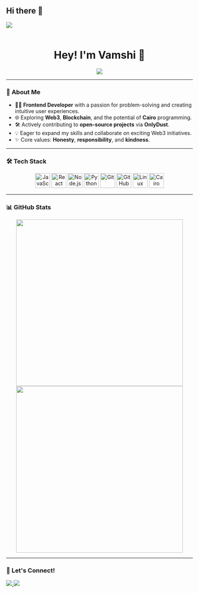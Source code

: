 ## Hi there 👋

<img src="https://user-images.githubusercontent.com/73097560/115834477-dbab4500-a447-11eb-908a-139a6edaec5c.gif"><br><br>

<h1 align="center"><b>Hey! I'm Vamshi 👋</b></h1>

<p align="center">
  <a href="https://github.com/DenverCoder1/readme-typing-svg">
    <img src="https://readme-typing-svg.herokuapp.com?font=Time+New+Roman&color=cyan&size=25&center=true&vCenter=true&width=600&height=100&lines=Frontend+Developer;Web3+Explorer;Open-Source+Contributor;Active+Learner;Cairo+Enthusiast;Always+Learning...">
  </a>
</p>

---

### 🌟 **About Me**
- 👨‍💻 **Frontend Developer** with a passion for problem-solving and creating intuitive user experiences.
- 🌐 Exploring **Web3**, **Blockchain**, and the potential of **Cairo** programming.
- 🛠 Actively contributing to **open-source projects** via **OnlyDust**.
- 💡 Eager to expand my skills and collaborate on exciting Web3 initiatives.
- ✨ Core values: **Honesty**, **responsibility**, and **kindness**.

---

### 🛠 **Tech Stack**
<p align="center">
  <img src="https://cdn.jsdelivr.net/gh/devicons/devicon/icons/javascript/javascript-original.svg" alt="JavaScript" width="40" />
  <img src="https://cdn.jsdelivr.net/gh/devicons/devicon/icons/react/react-original.svg" alt="React" width="40" />
  <img src="https://cdn.jsdelivr.net/gh/devicons/devicon/icons/nodejs/nodejs-original.svg" alt="Node.js" width="40" />
  <img src="https://cdn.jsdelivr.net/gh/devicons/devicon/icons/python/python-original.svg" alt="Python" width="40" />
  <img src="https://cdn.jsdelivr.net/gh/devicons/devicon/icons/git/git-original.svg" alt="Git" width="40" />
  <img src="https://cdn.jsdelivr.net/gh/devicons/devicon/icons/github/github-original.svg" alt="GitHub" width="40" />
  <img src="https://cdn.jsdelivr.net/gh/devicons/devicon/icons/linux/linux-original.svg" alt="Linux" width="40" />
  <img src="https://starkware.co/img/starknet-icon.svg" alt="Cairo" width="40" />
</p>

---

### 📊 **GitHub Stats**
<div align="center">
  <a href="https://github.com/vamsi422/">
    <img src="https://github-readme-stats.vercel.app/api?username=vamsi422&include_all_commits=true&show_icons=true&line_height=20&title_color=7A7ADB&icon_color=2234AE&text_color=D3D3D3&bg_color=0,000000,130F40" width="450" />
  </a>
  <a href="https://git.io/streak-stats">
    <img src="https://streak-stats.demolab.com?user=vamsi422&theme=neon-dark&hide_border=true" width="450" />
  </a>
</div>

---

### 🤝 **Let's Connect!**
<p>
  <a href="https://www.linkedin.com/in/vamshi-krishna-665320182/" target="_blank">
    <img src="https://img.shields.io/badge/LinkedIn-vamshi-%230077B5.svg?style=for-the-badge&logo=linkedin&logoColor=white" />
  </a>
  <a href="mailto:vamshikrishna7942@gmail.com" target="_blank">
    <img src="https://img.shields.io/badge/Email-vamshi-%23EA4335.svg?style=for-the-badge&logo=gmail&logoColor=white" />
  </a>
</p>

